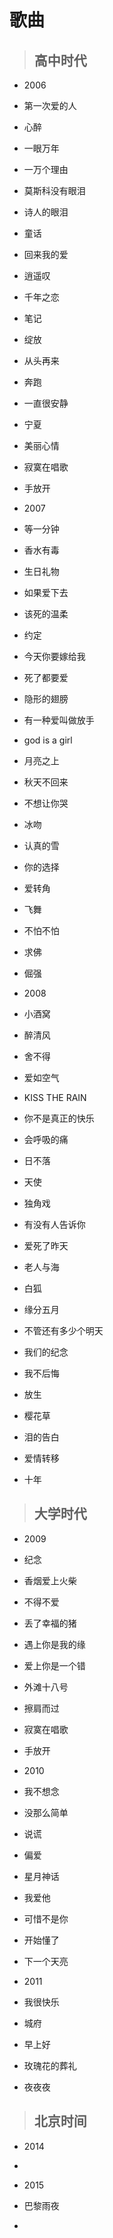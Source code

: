 

# 歌曲

>## 高中时代
- 2006
- 第一次爱的人
- 心醉
- 一眼万年
- 一万个理由
- 莫斯科没有眼泪
- 诗人的眼泪
- 童话
- 回来我的爱
- 逍遥叹
- 千年之恋
- 笔记
- 绽放
- 从头再来
- 奔跑
- 一直很安静
- 宁夏
- 美丽心情
- 寂寞在唱歌
- 手放开

- 2007
- 等一分钟
- 香水有毒
- 生日礼物
- 如果爱下去
- 该死的温柔
- 约定
- 今天你要嫁给我
- 死了都要爱
- 隐形的翅膀
- 有一种爱叫做放手
- god is a girl
- 月亮之上
- 秋天不回来
- 不想让你哭
- 冰吻
- 认真的雪
- 你的选择
- 爱转角
- 飞舞
- 不怕不怕
- 求佛
- 倔强


- 2008
- 小酒窝
- 醉清风
- 舍不得
- 爱如空气
- KISS THE RAIN
- 你不是真正的快乐
- 会呼吸的痛
- 日不落
- 天使
- 独角戏
- 有没有人告诉你
- 爱死了昨天
- 老人与海
- 白狐
- 缘分五月
- 不管还有多少个明天
- 我们的纪念
- 我不后悔
- 放生
- 樱花草
- 泪的告白
- 爱情转移
- 十年





>## 大学时代
- 2009
- 纪念
- 香烟爱上火柴
- 不得不爱
- 丢了幸福的猪
- 遇上你是我的缘
- 爱上你是一个错
- 外滩十八号
- 擦肩而过
- 寂寞在唱歌
- 手放开


- 2010
- 我不想念
- 没那么简单
- 说谎
- 偏爱
- 星月神话
- 我爱他
- 可惜不是你
- 开始懂了
- 下一个天亮

- 2011
- 我很快乐
- 城府
- 早上好
- 玫瑰花的葬礼
- 夜夜夜



>## 北京时间

- 2014
-

- 2015
- 巴黎雨夜
-